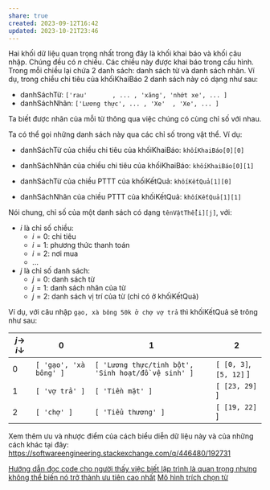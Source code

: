 ```yaml
---
share: true
created: 2023-09-12T16:42
updated: 2023-10-21T23:46
---
```

Hai khối dữ liệu quan trọng nhất trong đây là khối khai báo và khối câu nhập. Chúng đều có $n$ chiều. Các chiều này được khai báo trong cấu hình. Trong mỗi chiều lại chứa $2$ danh sách: danh sách từ và danh sách nhãn. Ví dụ, trong chiều chi tiêu của khốiKhaiBáo $2$ danh sách này có dạng như sau:
- danhSáchTừ:   `['rau'       , ... , 'xăng', 'nhớt xe', ... ]`
- danhSáchNhãn: `['Lương thực', ... , 'Xe'  , 'Xe', ... ]`

Ta biết được nhãn của mỗi từ thông qua việc chúng có cùng chỉ số với nhau.

Ta có thể gọi những danh sách này qua các chỉ số trong vật thể. Ví dụ:
- danhSáchTừ của chiều chi tiêu của khốiKhaiBáo:   `khốiKhaiBáo[0][0]`
- danhSáchNhãn của chiều chi tiêu của khốiKhaiBáo: `khốiKhaiBáo[0][1]`

- danhSáchTừ của chiều PTTT của khốiKếtQuả:   `khốiKếtQuả[1][0]`
- danhSáchNhãn của chiều PTTT của khốiKếtQuả: `khốiKếtQuả[1][1]`

Nói chung, chỉ số của một danh sách có dạng `tênVậtThể[i][j]`, với:
- $i$ là chỉ số chiều:
    - $i = 0$: chi tiêu
    - $i = 1$: phương thức thanh toán
    - $i= 2$: nơi mua
    - ...
- $j$ là chỉ số danh sách:
    - $j = 0$: danh sách từ
    - $j = 1$: danh sách nhãn của từ
    - $j = 2$: danh sách vị trí của từ (chỉ có ở khốiKếtQuả) 

Ví dụ, với câu nhập `gạo, xà bông 50k ở chợ vợ trả` thì khốiKếtQuả sẽ trông như sau:

| $j →$ $i ↓$ | $0$                    | $1$                                                 | $2$                     |
| ----------- | ---------------------- | --------------------------------------------------- | ----------------------- |
| $0$         | `[ 'gạo', 'xà bông' ]` | `[ 'Lương thực/tinh bột', 'Sinh hoạt/đồ vệ sinh' ]` | `[ [0, 3]`, `[5, 12]` ] |
| $1$         | `[ 'vợ trả' ]`         | `[ 'Tiền mặt' ]`                                    | `[ [23, 29]` ]          |
| $2$         | `[ 'chợ' ]`            | `[ 'Tiểu thương' ]`                                 | `[ [19, 22]` ]          |

Xem thêm ưu và nhược điểm của cách biểu diễn dữ liệu này và của những cách khác tại đây: https://softwareengineering.stackexchange.com/q/446480/192731


[Hướng dẫn đọc code cho người thấy việc biết lập trình là quan trọng nhưng không thể biến nó trở thành ưu tiên cao nhất](H%C6%B0%E1%BB%9Bng%20d%E1%BA%ABn%20%C4%91%E1%BB%8Dc%20code%20cho%20ng%C6%B0%E1%BB%9Di%20th%E1%BA%A5y%20vi%E1%BB%87c%20bi%E1%BA%BFt%20l%E1%BA%ADp%20tr%C3%ACnh%20l%C3%A0%20quan%20tr%E1%BB%8Dng%20nh%C6%B0ng%20kh%C3%B4ng%20th%E1%BB%83%20bi%E1%BA%BFn%20n%C3%B3%20tr%E1%BB%9F%20th%C3%A0nh%20%C6%B0u%20ti%C3%AAn%20cao%20nh%E1%BA%A5t.md#)
[Mô hình trích chọn từ](M%C3%B4%20h%C3%ACnh%20tr%C3%ADch%20ch%E1%BB%8Dn%20t%E1%BB%AB.md#)